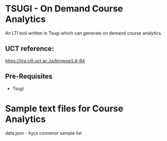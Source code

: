 TSUGI - On Demand Course Analytics
=============================================================

An LTI tool written in Tsugi which can generate on demand course analytics.

UCT reference:
--------------
https://jira.cilt.uct.ac.za/browse/LA-84

Pre-Requisites
--------------

* Tsugi

Sample text files for Course Analytics
=======================================================
data.json - kycs convenor sample list